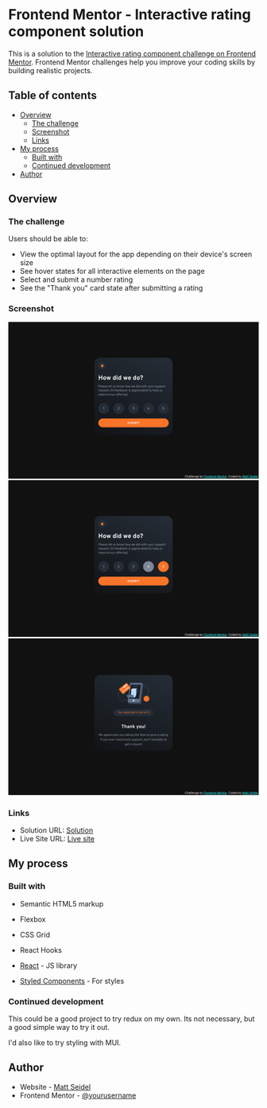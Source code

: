 # Frontend Mentor - Interactive rating component solution

This is a solution to the [Interactive rating component challenge on Frontend Mentor](https://www.frontendmentor.io/challenges/interactive-rating-component-koxpeBUmI). Frontend Mentor challenges help you improve your coding skills by building realistic projects.

## Table of contents

- [Overview](#overview)
  - [The challenge](#the-challenge)
  - [Screenshot](#screenshot)
  - [Links](#links)
- [My process](#my-process)
  - [Built with](#built-with)
  - [Continued development](#continued-development)
- [Author](#author)

## Overview

### The challenge

Users should be able to:

- View the optimal layout for the app depending on their device's screen size
- See hover states for all interactive elements on the page
- Select and submit a number rating
- See the "Thank you" card state after submitting a rating

### Screenshot

![](./screenshot1.png)
![](./screenshot2.png)
![](./screenshot3.png)

### Links

- Solution URL: [Solution](https://github.com/mseidel819/Frontend-Mentor-Interactive-rating-component)
- Live Site URL: [Live site](https://earnest-speculoos-21dae3.netlify.app/)

## My process

### Built with

- Semantic HTML5 markup
- Flexbox
- CSS Grid
- React Hooks

- [React](https://reactjs.org/) - JS library
- [Styled Components](https://styled-components.com/) - For styles

### Continued development

This could be a good project to try redux on my own. Its not necessary, but a good simple way to try it out.

I'd also like to try styling with MUI.

## Author

- Website - [Matt Seidel](https://www.seidelmatt.com)
- Frontend Mentor - [@yourusername](https://www.frontendmentor.io/profile/yourusername)
